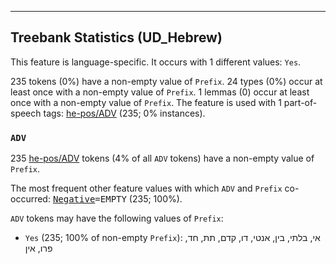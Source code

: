 

--------------------------------------------------------------------------------

## Treebank Statistics (UD_Hebrew)

This feature is language-specific.
It occurs with 1 different values: `Yes`.

235 tokens (0%) have a non-empty value of `Prefix`.
24 types (0%) occur at least once with a non-empty value of `Prefix`.
1 lemmas (0) occur at least once with a non-empty value of `Prefix`.
The feature is used with 1 part-of-speech tags: [he-pos/ADV]() (235; 0% instances).

### `ADV`

235 [he-pos/ADV]() tokens (4% of all `ADV` tokens) have a non-empty value of `Prefix`.

The most frequent other feature values with which `ADV` and `Prefix` co-occurred: <tt><a href="Negative.html">Negative</a>=EMPTY</tt> (235; 100%).

`ADV` tokens may have the following values of `Prefix`:

* `Yes` (235; 100% of non-empty `Prefix`): אי, בלתי, בין, אנטי, דו, קדם, תת, חד, פרו, אין

